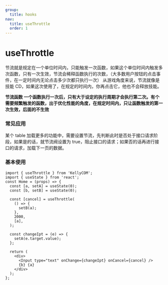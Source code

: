 ```yaml
---
group:
  title: hooks
nav:
  title: useThrottle
  order: 1
---
```


# useThrottle

节流就是规定在一个单位时间内，只能触发一次函数，如果这个单位时间内触发多次函数，只有一次生效，节流会稀释函数执行的次数，（大多数用户按钮的点击事件，在一定时间内无论点击多少次都只执行一次）
从游戏角度来说，节流就像是技能 CD，如果这次使用了，在规定的时间内，你再点击它，他也不会释放技能。

**节流函数 一个函数执行一次后，只有大于设定的执行周期才会执行第二次。有个需要频繁触发的函数，出于优化性能的角度，在规定时间内，只让函数触发的第一次生效，后面的不生效**

### 常见应用

某个 table 加载更多的功能中，需要设置节流，先判断此时是否处于接口请求阶段，如果是的话，就节流阀设置为 true，阻止接口的请求；如果否的话再进行接口的请求，加载下一页的数据。

### 基本使用

```tsx | pure
import { useThrottle } from 'KellyCOM';
import { useState } from 'react';
const Home = (props) => {
  const [a, setA] = useState(0);
  const [b, setB] = useState(0);

  const [cancel] = useThrottle(
    () => {
      setB(a);
    },
    2000,
    [a],
  );

  const changeIpt = (e) => {
    setA(e.target.value);
  };

  return (
    <div>
      <Input type="text" onChange={changeIpt} onCancel={cancel} />
      {b} {a}
    </div>
  );
};
```
